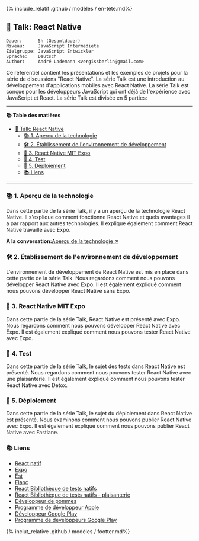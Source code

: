 {% include_relatif .github / modèles / en-tête.md%}

## 💬 Talk: React Native

```text
Dauer:      5h (Gesamtdauer)
Niveau:     JavaScript Intermediete
Zielgruppe: JavaScript Entwickler
Sprache:    Deutsch
Author:     André Lademann <vergissberlin@gmail.com>
```

Ce référentiel contient les présentations et les exemples de projets pour la série de discussions "React Native". La série Talk est une introduction au développement d'applications mobiles avec React Native. La série Talk est conçue pour les développeurs JavaScript qui ont déjà de l'expérience avec JavaScript et React. La série Talk est divisée en 5 parties:

* * *

**📚 Table des matières**

-   [💬 Talk: React Native](#-talk-react-native)
    -   [📚 1. Aperçu de la technologie](#-1-technologie-überblick)
    -   [🛠 2. Établissement de l'environnement de développement](#-2-einrichtung-der-entwicklungsumgebung)
    -   [📱 3. React Native MIT Expo](#-3-react-native-mit-expo)
    -   [🧪 4. Test](#-4-testing)
    -   [🚀 5. Déploiement](#-5-deployment)
    -   [📚 Liens](#-links)

* * *

### 📚 1. Aperçu de la technologie

Dans cette partie de la série Talk, il y a un aperçu de la technologie React Native. Il s'explique comment fonctionne React Native et quels avantages il a par rapport aux autres technologies. Il explique également comment React Native travaille avec Expo.

**À la conversation:**[Aperçu de la technologie ↗](./Talks/01_technology.md)

### 🛠 2. Établissement de l'environnement de développement

L'environnement de développement de React Native est mis en place dans cette partie de la série Talk. Nous regardons comment nous pouvons développer React Native avec Expo. Il est également expliqué comment nous pouvons développer React Native sans Expo.

### 📱 3. React Native MIT Expo

Dans cette partie de la série Talk, React Native est présenté avec Expo. Nous regardons comment nous pouvons développer React Native avec Expo. Il est également expliqué comment nous pouvons tester React Native avec Expo.

### 🧪 4. Test

Dans cette partie de la série Talk, le sujet des tests dans React Native est présenté. Nous regardons comment nous pouvons tester React Native avec une plaisanterie. Il est également expliqué comment nous pouvons tester React Native avec Detox.

### 🚀 5. Déploiement

Dans cette partie de la série Talk, le sujet du déploiement dans React Native est présenté. Nous examinons comment nous pouvons publier React Native avec Expo. Il est également expliqué comment nous pouvons publier React Native avec Fastlane.

### 📚 Liens

-   [React natif](https://reactnative.dev/)
-   [Expo](https://expo.io/)
-   [Est](https://jestjs.io/)
-   [Flanc](https://fastlane.tools/)
-   [React Bibliothèque de tests natifs](https://callstack.github.io/react-native-testing-library/)
-   [React Bibliothèque de tests natifs - plaisanterie](https://callstack.github.io/react-native-testing-library/docs/api-jest)
-   [Développeur de pommes](https://developer.apple.com/)
-   [Programme de développeur Apple](https://developer.apple.com/programs/)
-   [Développeur Google Play](https://play.google.com/apps/publish/)
-   [Programme de développeurs Google Play](https://play.google.com/apps/publish/signup/)

{% inclut_relative .github / modèles / footter.md%}
